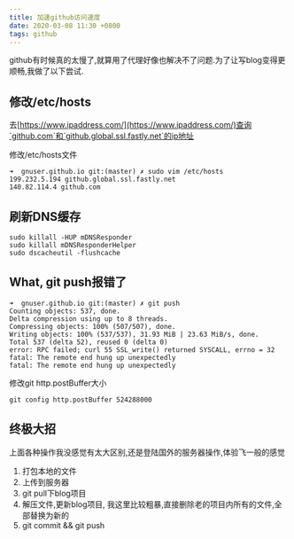 ```yaml
---
title: 加速github访问速度
date: 2020-03-08 11:30 +0800
tags: github
---
```




github有时候真的太慢了,就算用了代理好像也解决不了问题.为了让写blog变得更顺畅,我做了以下尝试.

<!--more-->

## 修改/etc/hosts

去[https://www.ipaddress.com/](https://www.ipaddress.com/)查询`github.com`和`github.global.ssl.fastly.net`的ip地址

修改/etc/hosts文件

```shell
➜  gnuser.github.io git:(master) ✗ sudo vim /etc/hosts
199.232.5.194 github.global.ssl.fastly.net
140.82.114.4 github.com
```

## 刷新DNS缓存

```shell
sudo killall -HUP mDNSResponder
sudo killall mDNSResponderHelper
sudo dscacheutil -flushcache
```

## What, git push报错了

```shell
➜  gnuser.github.io git:(master) ✗ git push
Counting objects: 537, done.
Delta compression using up to 8 threads.
Compressing objects: 100% (507/507), done.
Writing objects: 100% (537/537), 31.93 MiB | 23.63 MiB/s, done.
Total 537 (delta 52), reused 0 (delta 0)
error: RPC failed; curl 55 SSL_write() returned SYSCALL, errno = 32
fatal: The remote end hung up unexpectedly
fatal: The remote end hung up unexpectedly
```

修改git http.postBuffer大小

```
git config http.postBuffer 524288000
```

## 终极大招

上面各种操作我没感觉有太大区别,还是登陆国外的服务器操作,体验飞一般的感觉

1. 打包本地的文件
2. 上传到服务器
3. git pull下blog项目
4. 解压文件,更新blog项目, 我这里比较粗暴,直接删除老的项目内所有的文件,全部替换为新的
5. git commit && git push